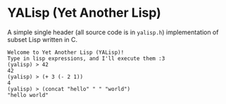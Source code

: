 # YALisp (Yet Another Lisp)

A simple single header (all source code is in `yalisp.h`) implementation of subset Lisp written in C.

```
Welcome to Yet Another Lisp (YALisp)!
Type in lisp expressions, and I'll execute them :3
(yalisp) > 42
42
(yalisp) > (+ 3 (- 2 1))
4
(yalisp) > (concat "hello" " " "world")
"hello world"
```
